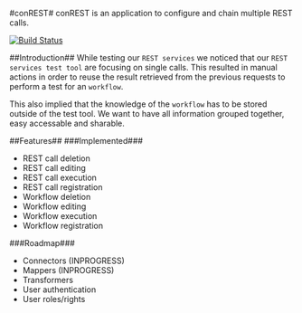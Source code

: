 #conREST#
conREST is an application to configure and chain multiple REST calls.

[![Build Status](https://travis-ci.org/EnoF/con-rest.svg?branch=travis)](https://travis-ci.org/EnoF/con-rest)

##Introduction##
While testing our `REST services` we noticed that our `REST services test tool` are focusing on single calls.
This resulted in manual actions in order to reuse the result retrieved from the previous requests to perform a test
for an `workflow`.

This also implied that the knowledge of the `workflow` has to be stored outside of the test tool. We want to have all
information grouped together, easy accessable and sharable.

##Features##
###Implemented###
* REST call deletion
* REST call editing
* REST call execution
* REST call registration
* Workflow deletion
* Workflow editing
* Workflow execution
* Workflow registration

###Roadmap###
* Connectors (INPROGRESS)
* Mappers (INPROGRESS)
* Transformers
* User authentication
* User roles/rights
